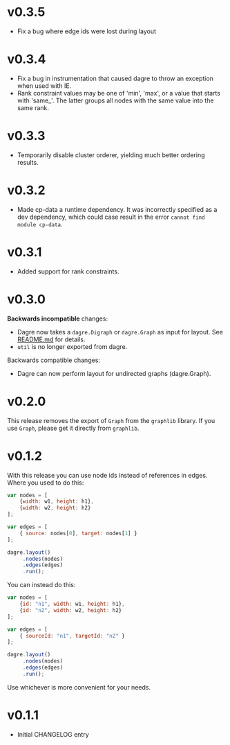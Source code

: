 v0.3.5
======

* Fix a bug where edge ids were lost during layout

v0.3.4
======

* Fix a bug in instrumentation that caused dagre to throw an exception when
  used with IE.
* Rank constraint values may be one of 'min', 'max', or a value that starts
  with 'same\_'. The latter groups all nodes with the same value into the same
  rank.

v0.3.3
======

* Temporarily disable cluster orderer, yielding much better ordering results.

v0.3.2
======

* Made cp-data a runtime dependency. It was incorrectly specified as a dev
  dependency, which could case result in the error `cannot find module
  cp-data`.

v0.3.1
======

* Added support for rank constraints.

v0.3.0
======

**Backwards incompatible** changes:

* Dagre now takes a `dagre.Digraph` or `dagre.Graph` as input for layout. See
  [README.md](README.md) for details.
* `util` is no longer exported from dagre.

Backwards compatible changes:

* Dagre can now perform layout for undirected graphs (dagre.Graph).

v0.2.0
======

This release removes the export of `Graph` from the `graphlib` library. If you
use `Graph`, please get it directly from `graphlib`.

v0.1.2
======

With this release you can use node ids instead of references in edges. Where
you used to do this:


```js
var nodes = [
    {width: w1, height: h1},
    {width: w2, height: h2}
];

var edges = [
    { source: nodes[0], target: nodes[1] }
];

dagre.layout()
     .nodes(nodes)
     .edges(edges)
     .run();
```

You can instead do this:

```js
var nodes = [
    {id: "n1", width: w1, height: h1},
    {id: "n2", width: w2, height: h2}
];

var edges = [
    { sourceId: "n1", targetId: "n2" }
];

dagre.layout()
     .nodes(nodes)
     .edges(edges)
     .run();
```

Use whichever is more convenient for your needs.


v0.1.1
======

* Initial CHANGELOG entry
